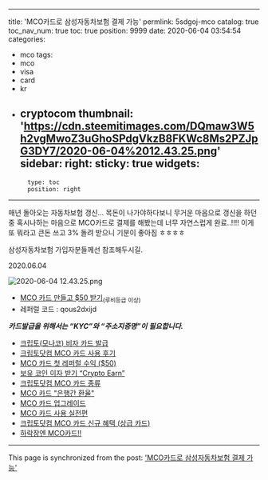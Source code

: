 
---
title: 'MCO카드로 삼성자동차보험 결제 가능'
permlink: 5sdgoj-mco
catalog: true
toc_nav_num: true
toc: true
position: 9999
date: 2020-06-04 03:54:54
categories:
- mco
tags:
- mco
- visa
- card
- kr
- cryptocom
thumbnail: 'https://cdn.steemitimages.com/DQmaw3W5h2vgMwoZ3uGhoSPdgVkzB8FKWc8Ms2PZJpG3DY7/2020-06-04%2012.43.25.png'
sidebar:
    right:
        sticky: true
widgets:
    -
        type: toc
        position: right
---


매년 돌아오는 자동차보험 갱신... 목돈이 나가야하다보니 무거운 마음으로 갱신을 하던 중 혹시나하는 마음으로 MCO카드로 결제를 해봤는데 너무 자연스럽게 완료..!!!! 이게 또 뭐라고 큰돈 쓰고 3% 돌려 받으니 기분이 좋아짐 ㅎㅎㅎㅎ

삼성자동차보험 가입자분들께선 참조해두시길.

2020.06.04

![2020-06-04 12.43.25.png](https://cdn.steemitimages.com/DQmaw3W5h2vgMwoZ3uGhoSPdgVkzB8FKWc8Ms2PZJpG3DY7/2020-06-04%2012.43.25.png)



* [MCO 카드 만들고 $50 받기](https://platinum.crypto.com/r/qous2dxijd)<sub>(루비등급 이상)</sub>
* 레퍼럴 코드 : qous2dxijd

<b>*카드발급을 위해서는 “KYC”와 “주소지증명”이 필요합니다.*</b>

* [크립토(모나코) 비자 카드 발급](https://steemit.com/hive-196917/@jaydih/5mzxq)
* [크립토닷컴 MCO 카드 사용 후기](https://steemit.com/hive-196917/@jaydih/mco)
* [MCO 카드 첫 레퍼럴 수익 ($50)](https://steemit.com/hive-196917/@jaydih/mco-usd50)
* [보유 코인 이자 받기 “Crypto Earn”](https://steemit.com/hive-196917/@jaydih/crypto-earn)
* [크립토닷컴 MCO 카드 종류](https://steemit.com/hive-196917/@jaydih/6sjses-mco)
* [MCO 카드 "은행간 환율"](https://steemit.com/hive-196917/@jaydih/dl5ph-mco)
* [MCO 카드 업그레이드](https://steemit.com/hive-196917/@jaydih/4zwdvg-mco)
* [MCO 카드 사용 실전편](https://steemit.com/kr/@jaydih/4zbv4u-mco)
* [크립토닷컴 MCO 카드 신규 혜택 (상급 카드)](https://steemit.com/kr/@jaydih/6wbjnd-mco)
* [하락장엔 MCO카드!!](https://steemit.com/hive-196917/@jaydih/keknw-mco)

- - -

This page is synchronized from the post: ['MCO카드로 삼성자동차보험 결제 가능'](https://steemit.com/@jaydih/5sdgoj-mco)
